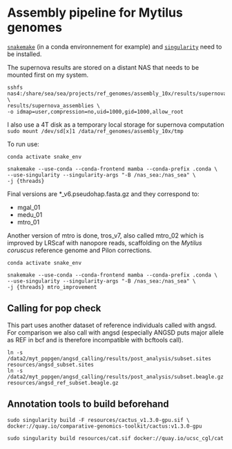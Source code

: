 # Assembly pipeline for Mytilus genomes

[`snakemake`](https://snakemake.readthedocs.io/en/stable/) (in a conda environnement for example) and 
[`singularity`](https://github.com/hpcng/singularity) need to be installed.

The supernova results are stored on a distant NAS that needs to be mounted first on my system.
```
sshfs nas4:/share/sea/sea/projects/ref_genomes/assembly_10x/results/supernova_assemblies \
results/supernova_assemblies \
-o idmap=user,compression=no,uid=1000,gid=1000,allow_root
```

I also use a 4T disk as a temporary local storage for supernova computation
`sudo mount /dev/sd[x]1 /data/ref_genomes/assembly_10x/tmp`

To run use:
```
conda activate snake_env

snakemake --use-conda --conda-frontend mamba --conda-prefix .conda \
--use-singularity --singularity-args "-B /nas_sea:/nas_sea" \
-j {threads}
```

Final versions are *_v6.pseudohap.fasta.gz and they correspond to:
- mgal_01
- medu_01
- mtro_01

Another version of mtro is done, tros_v7, also called mtro_02 which is improved by LRScaf with nanopore reads, scaffolding on the *Mytilus coruscus* reference genome and Pilon corrections.

```
conda activate snake_env

snakemake --use-conda --conda-frontend mamba --conda-prefix .conda \
--use-singularity --singularity-args "-B /nas_sea:/nas_sea" \
-j {threads} mtro_improvement
```

## Calling for pop check

This part uses another dataset of reference individuals called with angsd.
For comparison we also call with angsd (especially ANGSD puts major allele as REF in bcf and is therefore incompatible with bcftools call).
```
ln -s /data2/myt_popgen/angsd_calling/results/post_analysis/subset.sites resources/angsd_subset.sites
ln -s /data2/myt_popgen/angsd_calling/results/post_analysis/subset.beagle.gz resources/angsd_ref_subset.beagle.gz
```

## Annotation tools to build beforehand

```
sudo singularity build -F resources/cactus_v1.3.0-gpu.sif \
docker://quay.io/comparative-genomics-toolkit/cactus:v1.3.0-gpu

sudo singularity build resources/cat.sif docker://quay.io/ucsc_cgl/cat
```
